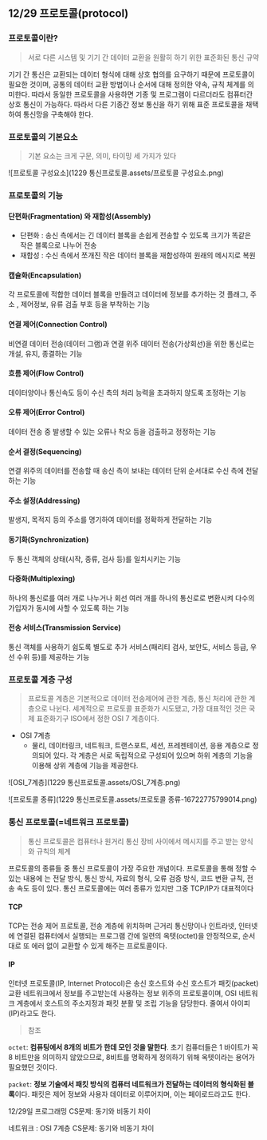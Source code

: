 ## 12/29 프로토콜(protocol)

### 프로토콜이란?

> 서로 다른 시스템 및 기기 간 데이터 교환을 원활히 하기 위한 표준화된 통신 규약



기기 간 통신은 교환되는 데이터 형식에 대해 상호 협의를 요구하기 때문에 프로토콜이 필요한 것이며, 공통의 데이터 교환 방법이나 순서에 대해 정의한 약속, 규칙 체계를 의미한다. 따라서 동일한 프로토콜을 사용하면 기종 및 프로그램이 다르더라도 컴퓨터간 상호 통신이 가능하다. 따라서 다른 기종간 정보 통신을 하기 위해 표준 프로토콜을 채택하여 통신망을 구축해야 한다.



### 프로토콜의 기본요소

> 기본 요소는 크게 구문, 의미, 타이밍 세 가지가 있다

![프로토콜 구성요소](1229 통신프로토콜.assets/프로토콜 구성요소.png)



### 프로토콜의 기능

#### 단편화(Fragmentation) 와 재합성(Assembly)

- 단편화 : 송신 측에서는 긴 데이터 블록을 손쉽게 전송할 수 있도록 크기가 똑같은 작은 블록으로 나누어 전송
- 재합성 : 수신 측에서 쪼개진 작은 데이터 블록을 재합성하여 원래의 메시지로 복원

#### 캡슐화(Encapsulation)

각 프로토콜에 적합한 데이터 블록을 만들려고 데이터에 정보를 추가하는 것 플래그, 주소 , 제어정보, 유류 검출 부호 등을 부착하는 기능

#### 연결 제어(Connection Control)

비연결 데이터 전송(데이터 그램)과 연결 위주 데이터 전송(가상회선)을 위한 통신로는 개설, 유지, 종결하는 기능

#### 흐름 제어(Flow Control)

데이터양이나 통신속도 등이 수신 측의 처리 능력을 초과하지 않도록 조정하는 기능

#### 오류 제어(Error Control)

데이터 전송 중 발생할 수 있는 오류나 착오 등을 검출하고 정정하는 기능

#### 순서 결정(Sequencing)

연결 위주의 데이터를 전송할 때 송신 측이 보내는 데이터 단위 순서대로 수신 측에 전달하는 기능

#### 주소 설정(Addressing)

발생지, 목적지 등의 주소를 명기하여 데이터를 정확하게 전달하는 기능

#### 동기화(Synchronization)

두 통신 객체의 상태(시작, 종류, 검사 등)를 일치시키는 기능

#### 다중화(Multiplexing)

하나의 통신로를 여러 개로 나누거나 회선 여러 개를 하나의 통신로로 변환시켜 다수의 가입자가 동시에 사할 수 있도록 하는 기능

#### 전송 서비스(Transmission Service)

통신 객체를 사용하기 쉽도록 별도로 추가 서비스(패리티 검사,  보안도,  서비스 등급, 우선 수위 등)를 제공하는 기능



### 프로토콜 계층 구성

> 프로토콜 계층은 기본적으로 데이터 전송제어에 관한 계층, 통신 처리에 관한 계층으로 나뉜다. 세계적으로 프로토콜 표준화가 시도됐고, 가장 대표적인 것은 국제 표준화기구 ISO에서 정한 OSI 7 계층이다.

- OSI 7계층
  - 물리, 데이터링크, 네트워크, 트랜스포트, 세션, 프레젠테이션,  응용 계층으로 정의되어 있다. 각 계층은 서로 독립적으로 구성되어 있으며 하위 계층의 기능을 이용해 상위 계층에 기능을 제공한다.

![OSI_7계층](1229 통신프로토콜.assets/OSI_7계층.png)



![프로토콜 종류](1229 통신프로토콜.assets/프로토콜 종류-16722775799014.png)



### 통신 프로토콜(=네트워크 프로토콜)

> 통신 프로토콜은 컴퓨터나 원거리 통신 장비 사이에서 메시지를 주고 받는 양식와 규칙의 체계

프로토콜의 종류들 중 통신 프로토콜이 가장 주요한 개념이다. 프로토콜을 통해 정할 수 있는 내용에 는 전달 방식, 통신 방식, 자료의 형식, 오류 검증 방식,  코드 변환 규칙, 전송 속도 등이 있다. 통신 프로토콜에는 여러 종류가 있지만 그중 TCP/IP가 대표적이다



#### TCP

TCP는 전송 제어 프로토콜, 전송 계층에 위치하며 근거리 통신망이나 인트라넷, 인터넷에 연결된 컴퓨터에서 실행되는 프로그램 간에 일련의 옥텟(octet)을 안정적으로, 순서대로 또 에러 없이 교환할 수 있게 해주는 프로토콜이다.



#### IP

인터넷 프로토콜(IP, Internet Protocol)은 송신 호스트와 수신 호스트가 패킷(packet) 교환 네트워크에서 정보를 주고받는데 사용하는 정보 위주의 프로토콜이며, OSI 네트워크 계층에서 호스트의 주소지정과 패킷 분활 및 조립 기능을 담당한다. 줄여서 아이피(IP)라고도 한다.



> 참조 

`octet`:  **컴퓨팅에서 8개의 비트가 한데 모인 것을 말한다**. 초기 컴퓨터들은 1 바이트가 꼭 8 비트만을 의미하지 않았으므로, 8비트를 명확하게 정의하기 위해 옥텟이라는 용어가 필요했던 것이다.

`packet`:  **정보 기술에서 패킷 방식의 컴퓨터 네트워크가 전달하는 데이터의 형식화된 블록**이다. 패킷은 제어 정보와 사용자 데이터로 이루어지며, 이는 페이로드라고도 한다.

12/29일 프로그래밍 CS문제: 동기와 비동기 차이

네트워크 : OSI 7계층 CS문제: 동기와 비동기 차이
